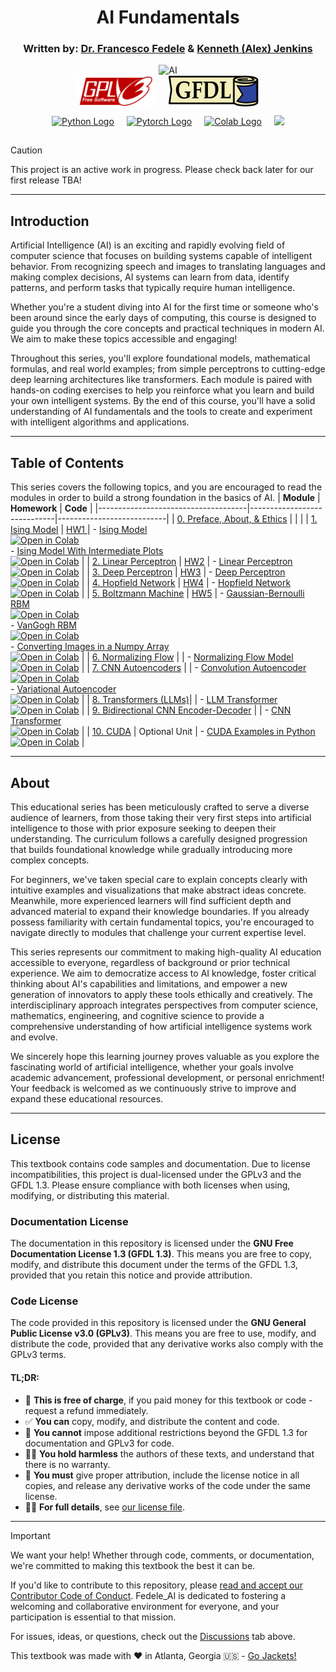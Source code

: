 <!-- Written by Alex Jenkins and Dr. Francesco Fedele -->

<div align="center">

# AI Fundamentals

### Written by: [Dr. Francesco Fedele](https://scholar.google.com/citations?user=iaHIkTAAAAAJ) & [Kenneth (Alex) Jenkins](https://alexj.io)

<img src="./aibasics/Figures/AI_Fedele.png" alt="AI" width="400" height="400">

</div>

<div align="center" style="display: flex; justify-content: center; gap: 20px; align-items: center;">
  <a href="https://www.gnu.org/licenses/gpl-3.0.html" target="_blank">
    <img src="./aibasics/Figures/GPLV3_Logo.svg" alt="GPLv3 Logo" style="height: 50px; display: block;">
  </a>

  <a href="https://www.gnu.org/licenses/fdl-1.3.html" target="_blank">
    <img src="./aibasics/Figures/GFDL_Logo.svg" alt="GFDL Logo" style="height: 50px; display: block;">
  </a>
</div>

<div align="center" style="display: flex; justify-content: center; gap: 20px; align-items: center;">
  <a href="https://www.python.org" target="_blank">
    <img src="https://img.shields.io/badge/python-3670A0?style=for-the-badge&logo=python&logoColor=ffdd54" alt="Python Logo">
  </a>

  <a href="https://pytorch.org" target="_blank">
    <img src="https://img.shields.io/badge/PyTorch-%23EE4C2C?style=for-the-badge&logo=PyTorch&logoColor=white" alt="Pytorch Logo">
  </a>

  <a href="https://colab.research.google.com/" target="_blank">
    <img src="https://img.shields.io/badge/Google%20Colab-%23F9A825.svg?style=for-the-badge&logo=googlecolab&logoColor=white" alt="Colab Logo">
  </a>

  ![](https://view-counter.tobyhagan.com/?user={Fedele-AI}/{AI_Fundamentals})

</div>

> [!CAUTION]
> This project is an active work in progress. Please check back later for our first release TBA!

___

## Introduction
Artificial Intelligence (AI) is an exciting and rapidly evolving field of computer science that focuses on building systems capable of intelligent behavior. From recognizing speech and images to translating languages and making complex decisions, AI systems can learn from data, identify patterns, and perform tasks that typically require human intelligence.

Whether you're a student diving into AI for the first time or someone who's been around since the early days of computing, this course is designed to guide you through the core concepts and practical techniques in modern AI. We aim to make these topics accessible and engaging!

Throughout this series, you'll explore foundational models, mathematical formulas, and real world examples; from simple perceptrons to cutting-edge deep learning architectures like transformers. Each module is paired with hands-on coding exercises to help you reinforce what you learn and build your own intelligent systems. By the end of this course, you'll have a solid understanding of AI fundamentals and the tools to create and experiment with intelligent algorithms and applications.

---

## Table of Contents
This series covers the following topics, and you are encouraged to read the modules in order to build a strong foundation in the basics of AI.
| **Module**                          | **Homework**                | **Code**                  |
|-------------------------------------|-----------------------------|---------------------------|
| [0. Preface, About, & Ethics](aibasics/about.md) |   |  |
| [1. Ising Model](aibasics/isingmodel.md)  | [ HW1 ](aibasics/Homework/ISING_homework.md)   | - [Ising Model](aibasics/Python_Codes/Ising_model.ipynb)<br>[![Open in Colab](https://colab.research.google.com/assets/colab-badge.svg)](https://colab.research.google.com/github/Fedele-AI/AI_Fundamentals/blob/main/aibasics/Python_Codes/Ising_model.ipynb)<br>- [Ising Model With Intermediate Plots](aibasics/Python_Codes/Ising_model_with_intermediate_plots.ipynb)<br>[![Open in Colab](https://colab.research.google.com/assets/colab-badge.svg)](https://colab.research.google.com/github/Fedele-AI/AI_Fundamentals/blob/main/aibasics/Python_Codes/Ising_model_with_intermediate_plots.ipynb) |
| [2. Linear Perceptron](aibasics/linearperceptron.md) | [HW2](aibasics/Homework/LP_homework.md)  | - [Linear Perceptron](aibasics/Python_Codes/Linear_Perceptron.ipynb)<br>[![Open in Colab](https://colab.research.google.com/assets/colab-badge.svg)](https://colab.research.google.com/github/Fedele-AI/AI_Fundamentals/blob/main/aibasics/Python_Codes/Linear_Perceptron.ipynb) |
| [3. Deep Perceptron](aibasics/deepperceptron.md) | [HW3](aibasics/Homework/DP_homework.md)      | - [Deep Perceptron](aibasics/Python_Codes/Linear_Perceptron.ipynb)<br>[![Open in Colab](https://colab.research.google.com/assets/colab-badge.svg)](https://colab.research.google.com/github/Fedele-AI/AI_Fundamentals/blob/main/aibasics/Python_Codes/Linear_Perceptron.ipynb) |
| [4. Hopfield Network](aibasics/hopfieldnetwork.md) | [HW4](aibasics/Homework/HOPFIELD_homework.md) | - [Hopfield Network](aibasics/Python_Codes/HOPFIELD_NETWORK_TRAINING.ipynb)<br>[![Open in Colab](https://colab.research.google.com/assets/colab-badge.svg)](https://colab.research.google.com/github/Fedele-AI/AI_Fundamentals/blob/main/aibasics/Python_Codes/HOPFIELD_NETWORK_TRAINING.ipynb) |
| [5. Boltzmann Machine](aibasics/boltzmann.md) | [HW5](aibasics/Homework/RBM_homework.md)  | - [Gaussian-Bernoulli RBM](aibasics/Python_Codes/Gaussian_Bernoulli_RBM_CEE4803_Spring2025.ipynb)<br>[![Open in Colab](https://colab.research.google.com/assets/colab-badge.svg)](https://colab.research.google.com/github/Fedele-AI/AI_Fundamentals/blob/main/aibasics/Python_Codes/Gaussian_Bernoulli_RBM_CEE4803_Spring2025.ipynb)<br>- [VanGogh RBM](aibasics/Python_Codes/VanGogh_RBM_CEE4803_Spring2025.ipynb)<br>[![Open in Colab](https://colab.research.google.com/assets/colab-badge.svg)](https://colab.research.google.com/github/Fedele-AI/AI_Fundamentals/blob/main/aibasics/Python_Codes/VanGogh_RBM_CEE4803_Spring2025.ipynb)<br>- [Converting Images in a Numpy Array](aibasics/Python_Codes/Convert_images_in_npy_array_CEE4803_Spring2025.ipynb)<br>[![Open in Colab](https://colab.research.google.com/assets/colab-badge.svg)](https://colab.research.google.com/github/Fedele-AI/AI_Fundamentals/blob/main/aibasics/Python_Codes/Convert_images_in_npy_array_CEE4803_Spring2025.ipynb) |
| [6. Normalizing Flow](aibasics/normalizingflow.md) | [ ](aibasics/homework/)    | - [Normalizing Flow Model](aibasics/Python_Codes/Normalizing_Flow_Matt_code.ipynb)<br>[![Open in Colab](https://colab.research.google.com/assets/colab-badge.svg)](https://colab.research.google.com/github/Fedele-AI/AI_Fundamentals/blob/main/aibasics/Python_Codes/Normalizing_Flow_Matt_code.ipynb) |
| [7. CNN Autoencoders](aibasics/autoencoders.md) | [ ](aibasics/homework/) | - [Convolution Autoencoder](aibasics/Python_Codes/Art_convolution_autoencoder_CEE4803_Spring2025.ipynb)<br>[![Open in Colab](https://colab.research.google.com/assets/colab-badge.svg)](https://colab.research.google.com/github/Fedele-AI/AI_Fundamentals/blob/main/aibasics/Python_Codes/Art_convolution_autoencoder_CEE4803_Spring2025.ipynb)<br>- [Variational Autoencoder](aibasics/Python_Codes/VARIATIONAL_AUTOENCODER_CEE4803_Spring2025.ipynb)<br>[![Open in Colab](https://colab.research.google.com/assets/colab-badge.svg)](https://colab.research.google.com/github/Fedele-AI/AI_Fundamentals/blob/main/aibasics/Python_Codes/VARIATIONAL_AUTOENCODER_CEE4803_Spring2025.ipynb) |
| [8. Transformers (LLMs)](aibasics/transformer.md)| [ ](aibasics/homework/)   | - [LLM Transformer](aibasics/Python_Codes/LLM_Transformer_CEE4803_Spring2025.ipynb)<br>[![Open in Colab](https://colab.research.google.com/assets/colab-badge.svg)](https://colab.research.google.com/github/Fedele-AI/AI_Fundamentals/blob/main/aibasics/Python_Codes/LLM_Transformer_CEE4803_Spring2025.ipynb) |
| [9. Bidirectional CNN Encoder-Decoder](aibasics/encoder_transformer_decoder.md) | [ ](aibasics/homework/) | - [CNN Transformer](aibasics/Python_Codes/CNN-Transformer_ART-CEE4803_Spring2025.ipynb)<br>[![Open in Colab](https://colab.research.google.com/assets/colab-badge.svg)](https://colab.research.google.com/github/Fedele-AI/AI_Fundamentals/blob/main/aibasics/Python_Codes/CNN-Transformer_ART-CEE4803_Spring2025.ipynb) |
| [10. CUDA](aibasics/cuda.md)  |  Optional Unit  | - [CUDA Examples in Python](aibasics/Python_Codes/CUDA_examples.ipynb)<br>[![Open in Colab](https://colab.research.google.com/assets/colab-badge.svg)](https://colab.research.google.com/github/Fedele-AI/AI_Fundamentals/blob/main/aibasics/Python_Codes/CUDA_examples.ipynb) |

---

## About
This educational series has been meticulously crafted to serve a diverse audience of learners, from those taking their very first steps into artificial intelligence to those with prior exposure seeking to deepen their understanding. The curriculum follows a carefully designed progression that builds foundational knowledge while gradually introducing more complex concepts.

For beginners, we've taken special care to explain concepts clearly with intuitive examples and visualizations that make abstract ideas concrete. Meanwhile, more experienced learners will find sufficient depth and advanced material to expand their knowledge boundaries. If you already possess familiarity with certain fundamental topics, you're encouraged to navigate directly to modules that challenge your current expertise level.

This series represents our commitment to making high-quality AI education accessible to everyone, regardless of background or prior technical experience. We aim to democratize access to AI knowledge, foster critical thinking about AI's capabilities and limitations, and empower a new generation of innovators to apply these tools ethically and creatively. The interdisciplinary approach integrates perspectives from computer science, mathematics, engineering, and cognitive science to provide a comprehensive understanding of how artificial intelligence systems work and evolve.

We sincerely hope this learning journey proves valuable as you explore the fascinating world of artificial intelligence, whether your goals involve academic advancement, professional development, or personal enrichment! Your feedback is welcomed as we continuously strive to improve and expand these educational resources.

---

## License
This textbook contains code samples and documentation. Due to license incompatibilities, this project is dual-licensed under the GPLv3 and the GFDL 1.3. Please ensure compliance with both licenses when using, modifying, or distributing this material.

### Documentation License
The documentation in this repository is licensed under the **GNU Free Documentation License 1.3 (GFDL 1.3)**. This means you are free to copy, modify, and distribute this document under the terms of the GFDL 1.3, provided that you retain this notice and provide attribution.

### Code License
The code provided in this repository is licensed under the **GNU General Public License v3.0 (GPLv3)**. This means you are free to use, modify, and distribute the code, provided that any derivative works also comply with the GPLv3 terms.

#### TL;DR:
- 🤑 **This is free of charge**, if you paid money for this textbook or code - request a refund immediately.
- ✅ **You can** copy, modify, and distribute the content and code.
- 🚫 **You cannot** impose additional restrictions beyond the GFDL 1.3 for documentation and GPLv3 for code.
- 🏴‍☠️ **You hold harmless** the authors of these texts, and understand that there is no warranty.
- 📜 **You must** give proper attribution, include the license notice in all copies, and release any derivative works of the code under the same license.
- 👨‍⚖️ **For full details**, see [our license file](LICENSE.md).

---

> [!IMPORTANT]  
> We want your help! Whether through code, comments, or documentation, we're committed to making this textbook the best it can be.  
>   
> If you'd like to contribute to this repository, please [read and accept our Contributor Code of Conduct](./CODE_OF_CONDUCT.md). Fedele_AI is dedicated to fostering a welcoming and collaborative environment for everyone, and your participation is essential to that mission.  
>   
> For issues, ideas, or questions, check out the [Discussions](https://github.com/Fedele-AI/AI_Fundamentals/discussions) tab above.  

This textbook was made with ❤️ in Atlanta, Georgia 🇺🇸 - [Go Jackets!](https://gatech.edu)
